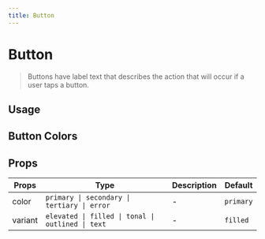 ```yaml
---
title: Button
---
```


# Button

> Buttons have label text that describes the action that will occur if a user taps a button.

## Usage

<usage name="button"></usage>

## Button Colors

<code-preview code='<div className="grid gap-2 grid-cols-2 sm:grid-cols-4"><Button>Primary Color</Button><Button color="secondary">Secondary Color</Button><Button color="tertiary">Tertiary Color</Button><Button color="error">Error Color</Button></div>'></code-preview>

## Props

| Props   | Type                                              | Description | Default   |
| ------- | ------------------------------------------------- | ----------- | --------- |
| color   | `primary \| secondary \| tertiary \| error`       | -           | `primary` |
| variant | `elevated \| filled \| tonal \| outlined \| text` | -           | `filled`  |
